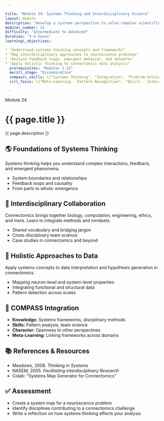 ```yaml
---

title: "Module 24: Systems Thinking and Interdisciplinary Science"
layout: module
description: "Develop a systems perspective to solve complex scientific problems by integrating ideas across disciplines."
module\_number: 24
difficulty: "Intermediate to Advanced"
duration: "3-4 hours"
learning\_objectives:

* "Understand systems thinking concepts and frameworks"
* "Map interdisciplinary approaches to neuroscience problems"
* "Analyze feedback loops, emergent behavior, and networks"
* "Apply holistic thinking to connectomics data analysis"
  prerequisites: "Modules 1-23"
  merit\_stage: "Dissemination"
  compass\_skills: \["Systems Thinking", "Integration", "Problem-Solving"]
  ccr\_focus: \["Meta-Learning - Pattern Recognition", "Skills - Interdisciplinary Synthesis"]

---
```


<div class="main-content">
  <div class="hero">
    <div class="hero-content">
      <span class="module-number">Module 24</span>
      <h1>{{ page.title }}</h1>
      <p class="hero-subtitle">{{ page.description }}</p>
    </div>
  </div>

  <section class="section">
    <h2>🌎 Foundations of Systems Thinking</h2>
    <p>Systems thinking helps you understand complex interactions, feedback, and emergent phenomena.</p>
    <ul>
      <li>System boundaries and relationships</li>
      <li>Feedback loops and causality</li>
      <li>From parts to whole: emergence</li>
    </ul>
  </section>

  <section class="section">
    <h2>🔗 Interdisciplinary Collaboration</h2>
    <p>Connectomics brings together biology, computation, engineering, ethics, and more. Learn to integrate methods and mindsets.</p>
    <ul>
      <li>Shared vocabulary and bridging jargon</li>
      <li>Cross-disciplinary team science</li>
      <li>Case studies in connectomics and beyond</li>
    </ul>
  </section>

  <section class="section">
    <h2>🔄 Holistic Approaches to Data</h2>
    <p>Apply systems concepts to data interpretation and hypothesis generation in connectomics.</p>
    <ul>
      <li>Mapping neuron-level and system-level properties</li>
      <li>Integrating functional and structural data</li>
      <li>Pattern detection across scales</li>
    </ul>
  </section>

  <section class="section">
    <h2>🌟 COMPASS Integration</h2>
    <ul>
      <li><strong>Knowledge:</strong> Systems frameworks, disciplinary methods</li>
      <li><strong>Skills:</strong> Pattern analysis, team science</li>
      <li><strong>Character:</strong> Openness to other perspectives</li>
      <li><strong>Meta-Learning:</strong> Linking frameworks across domains</li>
    </ul>
  </section>

  <section class="section">
    <h2>📚 References & Resources</h2>
    <ul>
      <li>Meadows, 2008. <em>Thinking in Systems</em></li>
      <li>NASEM, 2005. <em>Facilitating Interdisciplinary Research</em></li>
      <li>Colab: "Systems Map Generator for Connectomics"</li>
    </ul>
  </section>

  <section class="section">
    <h2>✅ Assessment</h2>
    <ul>
      <li>Create a system map for a neuroscience problem</li>
      <li>Identify disciplines contributing to a connectomics challenge</li>
      <li>Write a reflection on how systems thinking affects your analysis</li>
    </ul>
  </section>
</div>
